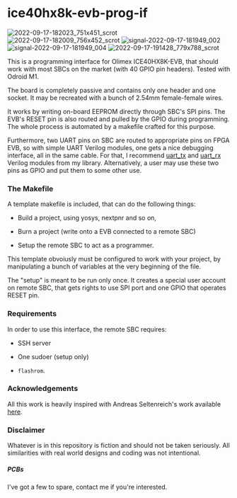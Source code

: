 # ice40hx8k-evb-prog-if

![2022-09-17-182023_751x451_scrot](https://user-images.githubusercontent.com/44300715/190866536-572b4098-bab8-4b28-83ec-5b2d2c6a9b61.png)
![2022-09-17-182009_756x452_scrot](https://user-images.githubusercontent.com/44300715/190866542-d409e447-4a2c-4719-a986-5e8022baa7b2.png)
![signal-2022-09-17-181949_002](https://user-images.githubusercontent.com/44300715/190866549-0c66c733-47b1-4bdf-8699-ef01ad4a3365.jpeg)
![signal-2022-09-17-181949_004](https://user-images.githubusercontent.com/44300715/190866564-5bbf08c2-9c8c-4e6b-87a6-9750baba8a9b.jpeg)
![2022-09-17-191428_779x788_scrot](https://user-images.githubusercontent.com/44300715/190868758-5e6a18c8-52ff-42d7-aefc-f54ac341966b.png)

This is a programming interface for Olimex ICE40HX8K-EVB, that should work with most SBCs on the market (with 40 GPIO pin headers). Tested with Odroid M1.

The board is completely passive and contains only one header and one socket. It may be recreated with a bunch of 2.54mm female-female wires.

It works by writing on-board EEPROM directly through SBC's SPI pins. The EVB's RESET pin is also routed and pulled by the GPIO during programming. The whole process is automated by a makefile crafted for this purpose.

Furthermore, two UART pins on SBC are routed to appropriate pins on FPGA EVB, so with simple UART Verilog modules, one gets a nice debugging interface, all in the same cable. For that, I recommend [uart_tx](https://github.com/tomek-szczesny/ice40_lib/blob/main/uart_tx.v) and [uart_rx](https://github.com/tomek-szczesny/ice40_lib/blob/main/uart_rx.v) Verilog modules from my library. Alternatively, a user may use these two pins as GPIO and put them to some other use.

### The Makefile

A template makefile is included, that can do the following things:

- Build a project, using yosys, nextpnr and so on,

- Burn a project (write onto a EVB connected to a remote SBC)

- Setup the remote SBC to act as a programmer.

This template obvoiusly must be configured to work with your project, by manipulating a bunch of variables at the very beginning of the file.

The "setup" is meant to be run only once. It creates a special user account on remote SBC, that gets rights to use SPI port and one GPIO that operates RESET pin.

### Requirements

In order to use this interface, the remote SBC requires:

- SSH server

- One sudoer (setup only)

- `flashrom`.

### Acknowledgements

All this work is heavily inspired with Andreas Seltenreich's work available [here](https://github.com/anse1/olimex-ice40-notes).

### Disclaimer

Whatever is in this repository is fiction and should not be taken seriously. All similarities with real world designs and coding was not intentional.

##### PCBs

I've got a few to spare, contact me if you're interested.
